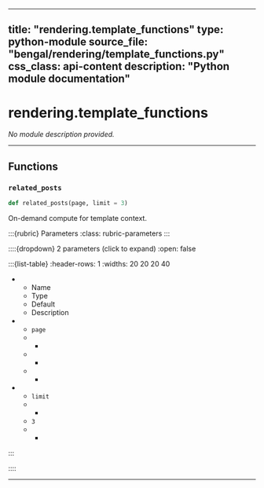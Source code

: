
---
title: "rendering.template_functions"
type: python-module
source_file: "bengal/rendering/template_functions.py"
css_class: api-content
description: "Python module documentation"
---

# rendering.template_functions

*No module description provided.*

---


## Functions

### `related_posts`
```python
def related_posts(page, limit = 3)
```

On-demand compute for template context.



:::{rubric} Parameters
:class: rubric-parameters
:::

::::{dropdown} 2 parameters (click to expand)
:open: false

:::{list-table}
:header-rows: 1
:widths: 20 20 20 40

* - Name
  - Type
  - Default
  - Description
* - `page`
  - -
  - -
  - -
* - `limit`
  - -
  - `3`
  - -
:::

::::




---
